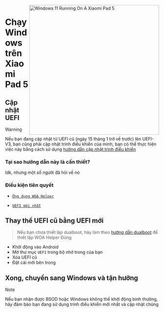 <img align="right" src="https://raw.githubusercontent.com/erdilS/Port-Windows-11-Xiaomi-Pad-5/main/nabu.png" width="425" alt="Windows 11 Running On A Xiaomi Pad 5">

# Chạy Windows trên Xiaomi Pad 5

## Cập nhật UEFI
> [!Warning]
> Nếu bạn đang cập nhật từ UEFI cũ (ngày 15 tháng 1 trở về trước) lên UEFI-V3, bạn cũng phải cập nhật trình điều khiển của mình, bạn có thể thực hiện việc này bằng cách sử dụng [hướng dẫn cập nhật trình điều khiển](update-vi.md)

### Tại sao hướng dẫn này là cần thiết?

Idk, nhưng một số người đã hỏi về nó 

### Điều kiện tiên quyết
- [```Ứng dụng WOA Helper```](https://github.com/erdilS/Port-Windows-11-Xiaomi-Pad-5/releases/download/dualboot/woahelper.apk)
  
- [```UEFI mới nhất```](https://github.com/erdilS/Port-Windows-11-Xiaomi-Pad-5/releases/download/UEFI/uefi-v3.img)

## Thay thế UEFI cũ bằng UEFI mới
> Nếu bạn chưa thiết lập dualboot, hãy làm theo [hướng dẫn dualboot](/guide/Vietnamese/dualboot-vi.md) để thiết lập WOA Helper Đúng
- Khởi động vào Android
- Mở thư mục `UEFI` trong bộ nhớ trong của bạn
- Xóa UEFI cũ
- Đặt cái mới bên trong

## Xong, chuyển sang Windows và tận hưởng 

> [!Note]
>  Nếu bạn nhận được BSOD hoặc Windows không thể khởi động bình thường, hãy đảm bảo bạn đang sử dụng trình điều khiển mới nhất và cập nhật chúng 
